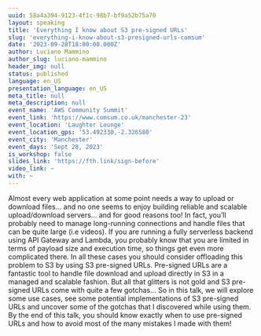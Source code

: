 ```yaml
---
uuid: 58a4a394-9123-4f1c-98b7-bf9a52b75a70
layout: speaking
title: 'Everything I know about S3 pre-signed URLs'
slug: 'everything-i-know-about-s3-presigned-urls-comsum'
date: '2023-09-28T18:00:00.000Z'
author: Luciano Mammino
author_slug: luciano-mammino
header_img: null
status: published
language: en_US
presentation_language: en_US
meta_title: null
meta_description: null
event_name: 'AWS Community Summit'
event_link: 'https://www.comsum.co.uk/manchester-23'
event_location: 'Laughter Lounge'
event_location_gps: '53.492330,-2.326580'
event_city: 'Manchester'
event_days: 'Sept 28, 2023'
is_workshop: false
slides_link: 'https://fth.link/sign-before'
video_link: ~
with: ~
---
```


Almost every web application at some point needs a way to upload or download files… and no one seems to enjoy building reliable and scalable upload/download servers… and for good reasons too! In fact, you’ll probably need to manage long-running connections and handle files that can be quite large (i.e videos). If you are running a fully serverless backend using API Gateway and Lambda, you probably know that you are limited in terms of payload size and execution time, so things get even more complicated there. In all these cases you should consider offloading this problem to S3 by using S3 pre-signed URLs. Pre-signed URLs are a fantastic tool to handle file download and upload directly in S3 in a managed and scalable fashion. But all that glitters is not gold and S3 pre-signed URLs come with quite a few gotchas… So in this talk, we will explore some use cases, see some potential implementations of S3 pre-signed URLs and uncover some of the gotchas that I discovered while using them. By the end of this talk, you should know exactly when to use pre-signed URLs and how to avoid most of the many mistakes I made with them!
